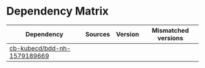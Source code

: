 # Dependency Matrix

Dependency | Sources | Version | Mismatched versions
---------- | ------- | ------- | -------------------
[cb-kubecd/bdd-nh-1579189669](https://github.com/cb-kubecd/bdd-nh-1579189669.git) |  | []() | 
